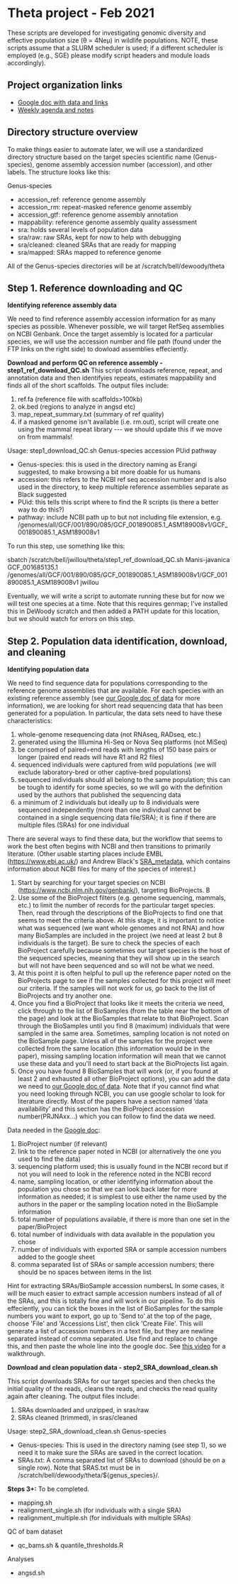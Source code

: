 # Theta project - Feb 2021

These scripts are developed for investigating genomic diversity and effective population size (θ = 4Neμ) in wildlife populations. NOTE, these scripts assume that a SLURM scheduler is used; if a different scheduler is employed (e.g., SGE) please modify script headers and module loads accordingly).

## Project organization links
- [Google doc with data and links](https://docs.google.com/spreadsheets/d/1u9Zxzcms1DdeV0k8qyJpFboO81r1Uvl8udIt8PRjUSk/edit#gid=235995469)
- [Weekly agenda and notes](https://docs.google.com/document/d/1vyvKtTTdbAaev23nXTlfw-awJjivq9ENdmS1YWzZW4I/) 

## Directory structure overview

To make things easier to automate later, we will use a standardized directory structure based on the target species scientific name (Genus-species), genome assembly accession number (accession), and other labels. The structure looks like this:

Genus-species
- accession_ref: reference genome assembly
- accession_rm: repeat-masked reference genome assembly
- accession_gtf: reference genome assembly annotation
- mappability: reference genome assembly quality assessment
- sra: holds several levels of population data
- sra/raw: raw SRAs, kept for now to help with debugging
- sra/cleaned: cleaned SRAs that are ready for mapping
- sra/mapped: SRAs mapped to reference genome

All of the Genus-species directories will be at /scratch/bell/dewoody/theta

## Step 1. Reference downloading and QC
**Identifying reference assembly data**

We need to find reference assembly accession information for as many species as possible. Whenever possible, we will target RefSeq assemblies on NCBI Genbank. Once the target assembly is located for a particular species, we will use the accession number and file path (found under the FTP links on the right side) to dowload assemblies effeciently.

**Download and perform QC on reference assembly - step1_ref_download_QC.sh**
This script downloads reference, repeat, and annotation data and then identifyies repeats, estimates mappability and finds all of the short scaffolds. The output files include: 	
1. ref.fa (reference file with scaffolds>100kb)							
2. ok.bed (regions to analyze in angsd etc)		
3. map_repeat_summary.txt (summary of ref quality)							
4. if a masked genome isn't available (i.e. rm.out), script will create one using the mammal repeat library --- we should update this if we move on from mammals!

Usage: step1_download_QC.sh Genus-species accession PUid pathway
- Genus-species: this is used in the directory naming as Erangi suggested, to make browsing  a bit more doable for us humans
- accession: this refers to the NCBI ref seq accession number and is also used in the directory, to keep multiple reference assemblies separate as Black suggested
- PUid: this tells this script where to find the R scripts (is there a better way to do this?)
- pathway: include NCBI path up to but not including file extension, e.g. /genomes/all/GCF/001/890/085/GCF_001890085.1_ASM189008v1/GCF_001890085.1_ASM189008v1

To run this step, use something like this:

sbatch /scratch/bell/jwillou/theta/step1_ref_download_QC.sh Manis-javanica GCF_001685135.1 /genomes/all/GCF/001/890/085/GCF_001890085.1_ASM189008v1/GCF_001890085.1_ASM189008v1 jwillou

Eventually, we will write a script to automate running these but for now we will test one species at a time. Note that this requires genmap; I've installed this in DeWoody scratch and then added a PATH update for this location, but we should watch for errors on this step.


## Step 2. Population data identification, download, and cleaning
**Identifying population data**

We need to find sequence data for populations corresponding to the reference genome assemblies that are available. For each species with an existing reference assembly (see [our Google doc of data](https://docs.google.com/spreadsheets/d/1u9Zxzcms1DdeV0k8qyJpFboO81r1Uvl8udIt8PRjUSk/edit#gid=235995469) for more information), we are looking for short read sequencing data that has been generated for a population. In particular, the data sets need to have these characteristics:

1. whole-genome resequencing data (not RNAseq, RADseq, etc.)
2. generated using the Illlumina Hi-Seq or Nova Seq platforms (not MiSeq) 
3. be comprised of paired=end reads with lengths of 150 base pairs or longer (paired end reads will  have R1 and R2 files)
4. sequenced individuals were captured from wild populations (we will exclude laboratory-bred or other captive-bred populations)
5. sequenced individuals should all belong to the same population; this can be tough to identify for some species, so we will go with the definition used by the authors that published the sequencing data
6. a minimum of 2 individuals but ideally up to 8 individuals were sequenced independently (more than one individual cannot be contained in a single sequencing data file/SRA); it is fine if there are  multiple files (SRAs) for one individual

There are several ways to find these data, but the workflow that seems to work the best often begins with NCBI and then transitions to primarily literature. (Other usable starting places include  EMBL (https://www.ebi.ac.uk/) and Andrew Black's [SRA_metadata](./SRA_metadata/), which contains information about NCBI files for many of the species of interest.)

1. Start by searching for your target species on NCBI (https://www.ncbi.nlm.nih.gov/genbank/), targeting BioProjects. B
2. Use some of the BioProject filters (e.g. genome sequencing, mammals, etc.) to limit the number of records for the particular target species. Then, read through the descriptions of the BioProjects to find one that seems to meet the criteria above. At this stage, it is important to notice what was sequenced (we want whole genomes and not RNA) and how many BioSamples are included in the project (we need at least 2 but 8 individuals is the target). Be sure to check the species of each BioProject carefully because sometimes our target species is the host of the sequenced species, meaning that they will show up in the search but will not have been sequenced and so will not be what we need. 
3. At this point it is often helpful to pull up the reference paper noted on the BioProjects page to see if the samples collected for this project will meet our criteria. If the samples will not work for us, go back to the list of BioProjects and try another one. 
4. Once you find a BioProject that looks like it meets the criteria we need, click through to the list of BioSamples (from the table near the bottom of the page) and look at the BioSamples that relate to that BioProject. Scan through the BioSamples until you find 8 (maximum) individuals that were sampled in the same area. Sometimes, sampling location is not noted on the BioSample page. Unless all of the samples for the project were collected from the same location (this information would be in the paper), missing sampling location information will mean that we cannot use these data and you'll need to start back at the BioProjects list again.
5. Once you have found 8 BioSamples that will work (or, if you found at least 2 and exhausted all other BioProject options), you can add the data we need to [our Google doc of data](https://docs.google.com/spreadsheets/d/1u9Zxzcms1DdeV0k8qyJpFboO81r1Uvl8udIt8PRjUSk/edit#gid=235995469). Note that if you cannot find what you need looking through NCBI, you can use google scholar to look for literature directly. Most of the papers have a section named ‘data availability’ and this section has the BioProject accession number(PRJNAxx…) which you can follow to find the data we need. 

Data needed in the [Google doc](https://docs.google.com/spreadsheets/d/1u9Zxzcms1DdeV0k8qyJpFboO81r1Uvl8udIt8PRjUSk/edit#gid=235995469): 

1. BioProject number (if relevant)
2. link to the reference paper noted in NCBI (or alternatively the one you used to find the data)
3. sequencing platform used; this is usually found in the NCBI record but if not you will need to look in the reference noted in the NCBI record
5. name, sampling location, or other identifying information about the population you chose so that we can look back later for more information as needed; it is simplest to use either the name used by the authors in the paper or the sampling location noted in the BioSample information
6. total number of populations available, if there is more than one set in the paper/BioProject
7. total number of individuals with data available in the population you chose
8. number of individuals with exported SRA or sample accession numbers added to the google sheet
9. comma separated list of SRAs or sample accession numbers; there should be no spaces between items in the list

Hint for extracting SRAs/BioSample accession numbersL In some cases, it will be much easier to extract sample accession numbers instead of all of the SRAs, and this is totally fine and will work in our pipeline. To do this effeciently, you can tick the boxes in the list of BioSamples for the sample numbers you want to export, go up to 'Send to' at the top of the page, choose 'File' and 'Accessions List', then click 'Create File'. This will generate a list of accession numbers in a text file, but they are newline separated instead of comma separated. Use find and replace to change this, and then paste the whole line into the google doc. See [this video](https://github.com/AnnaBrunicheOlsen/theta/blob/master/help/export%20sample%20numbers.mov) for a walkthrough.

**Download and clean population data - step2_SRA_download_clean.sh**

This script downloads SRAs for our target species and then checks the initial quality of the reads, cleans the reads, and checks the read quality again after cleaning. The output files include:
1. SRAs downloaded and unzipped, in sras/raw
2. SRAs cleaned (trimmed), in sras/cleaned

Usage: step2_SRA_download_clean.sh Genus-species 
- Genus-species: This is used in the directory naming (see step 1), so we need it to make sure the SRAs are saved in the correct location.
- SRAs.txt: A comma separated list of SRAs to download (should be on a single row). Note that SRAS.txt must be in /scratch/bell/dewoody/theta/${genus_species}/.


**Steps 3+:** To be completed.
- mapping.sh
- realignment_single.sh (for individuals with a single SRA)
- realignment_multiple.sh (for individuals with multiple SRAs)

QC of bam dataset
- qc_bams.sh & quantile_thresholds.R

Analyses
- angsd.sh


